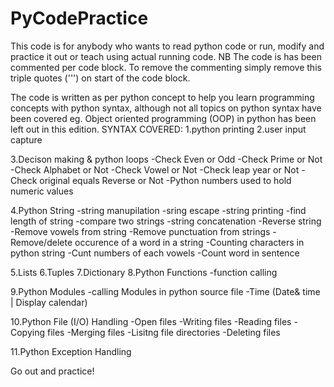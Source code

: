# PyCodePractice
 This code is for anybody who wants to read python code or run, modify and practice it out or teach using actual running code.
 NB The code is has been commented per code block. To remove the commenting simply remove this  triple quotes (''') on start of the code block.
 
 The code is written as per python concept to help you learn programming concepts with python syntax, although not all topics on python syntax have been covered eg. Object oriented programming (OOP) in python has been left out in this edition.
 SYNTAX COVERED:
 1.python printing
 2.user input capture
 
 3.Decison making & python loops 
    -Check Even or Odd
    -Check Prime or Not
    -Check Alphabet or Not
    -Check Vowel or Not
    -Check leap year or Not
    -Check original equals Reverse or Not
    -Python numbers used to hold numeric values
  
 4.Python String
    -string manupilation 
    -sring escape
    -string printing
    -find length of string
    -compare two strings
    -string concatenation
    -Reverse string
    -Remove vowels from string 
    -Remove punctuation from strings
    -Remove/delete occurence of a word in a string
    -Counting characters in python string
    -Cunt numbers of each vowels
    -Count word in sentence
    
 5.Lists
 6.Tuples
 7.Dictionary
 8.Python Functions 
    -function calling 
    
 9.Python Modules
    -calling Modules in python source file
    -Time (Date& time | Display calendar)

10.Python File (I/O) Handling
    -Open files
    -Writing files
    -Reading files
    -Copying files
    -Merging files
    -Lisitng file directories
    -Deleting files
    
11.Python Exception Handling

Go out and practice!

       

